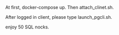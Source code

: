
At first, docker-compose up.
Then attach_clinet.sh.

After logged in client, please type launch_pgcli.sh.

enjoy 50 SQL nocks.

